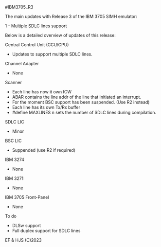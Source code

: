 #IBM3705_R3

The main updates with Release 3 of the IBM 3705 SIMH emulator:

1 - Multiple SDLC lines support

Below is a detailed overview of updates of this release:

Central Control Unit (CCU/CPU)

- Updates to support multiple SDLC lines.

Channel Adapter

- None

Scanner

- Each line has now it own ICW
- ABAR contains the line addr of the line that initiated an interrupt.
- For the moment BSC support has been suspended. (Use R2 instead)
- Each line has its own Tx/Rx buffer
- #define MAXLINES n sets the number of SDLC lines during compilation.

SDLC LIC

- Minor

BSC LIC

- Suppended (use R2 if required)

IBM 3274

- None

IBM 3271

- None

IBM 3705 Front-Panel

- None

To do

- DLSw support
- Full duplex support for SDLC lines

EF & HJS (C)2023
